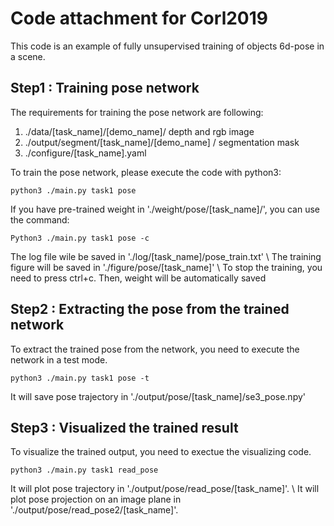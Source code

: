# Code attachment for Corl2019
This code is an example of fully unsupervised training of objects 6d-pose in a scene.

## Step1 : Training pose network
The requirements for training the pose network are following:
1) ./data/[task_name]/[demo_name]/ depth and rgb image
2) ./output/segment/[task_name]/[demo_name] / segmentation mask
3) ./configure/[task_name].yaml

To train the pose network, please execute the code with python3:
```
python3 ./main.py task1 pose 
```
If you have pre-trained weight in './weight/pose/[task_name]/', you can use the command:
```
Python3 ./main.py task1 pose -c
```

The log file wile be saved in './log/[task_name]/pose_train.txt' \\
The training figure will be saved in './figure/pose/[task_name]' \\
To stop the training, you need to press ctrl+c. Then, weight will be automatically saved


## Step2 : Extracting the pose from the trained network
To extract the trained pose from the network, you need to execute the network in a test mode.
```
python3 ./main.py task1 pose -t
```
It will save pose trajectory in  './output/pose/[task_name]/se3_pose.npy' 

## Step3 : Visualized the trained result
To visualize the trained output, you need to exectue the visualizing code.
```
python3 ./main.py task1 read_pose
```
It will plot pose trajectory in './output/pose/read_pose/[task_name]'. \\
It will plot pose projection on an image plane in './output/pose/read_pose2/[task_name]'.
